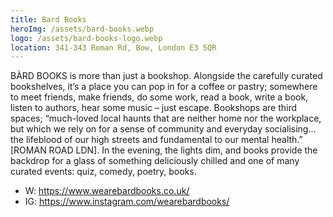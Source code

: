 ```yaml
---
title: Bard Books
heroImg: /assets/bard-books.webp
logo: /assets/bard-books-logo.webp
location: 341-343 Roman Rd, Bow, London E3 5QR
---
```


BÀRD BOOKS is more than just a bookshop. Alongside the carefully curated bookshelves, it’s a place you can pop in for a coffee or pastry; somewhere to meet friends, make friends, do some work, read a book, write a book, listen to authors, hear some music – just escape. Bookshops are third spaces; “much-loved local haunts that are neither home nor the workplace, but which we rely on for a sense of community and everyday socialising… the lifeblood of our high streets and fundamental to our mental health.” [ROMAN ROAD LDN]. In the evening, the lights dim, and books provide the backdrop for a glass of something deliciously chilled and one of many curated events: quiz, comedy, poetry, books.

- W: https://www.wearebardbooks.co.uk/
- IG: https://www.instagram.com/wearebardbooks/
